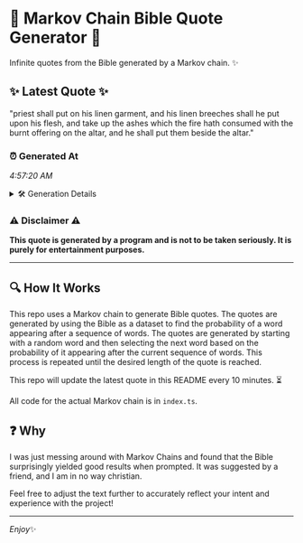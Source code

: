 # 📖 Markov Chain Bible Quote Generator 📖

Infinite quotes from the Bible generated by a Markov chain. ✨

## ✨ Latest Quote ✨
"priest shall put on his linen garment, and his linen breeches shall he put upon his flesh, and take up the ashes which the fire hath consumed with the burnt offering on the altar, and he shall put them beside the altar."

### ⏰ Generated At
*4:57:20 AM*

<details>
    <summary>🛠️ Generation Details</summary>
    <p>
        <strong>🌱 Seed:</strong> priest<br>
        <strong>🔄 Iterations:</strong> 41<br>
        <strong>📜 Context History:</strong><br>[ priest ]: shall<br>[ priest, shall ]: put<br>[ priest, shall, put ]: on<br>[ priest, shall, put, on ]: his<br>[ priest, shall, put, on, his ]: linen<br>[ priest, shall, put, on, his, linen ]: garment,<br>[ shall, put, on, his, linen, garment, ]: and<br>[ put, on, his, linen, garment,, and ]: his<br>[ on, his, linen, garment,, and, his ]: linen<br>[ his, linen, garment,, and, his, linen ]: breeches<br>[ linen, garment,, and, his, linen, breeches ]: shall<br>[ garment,, and, his, linen, breeches, shall ]: he<br>[ and, his, linen, breeches, shall, he ]: put<br>[ his, linen, breeches, shall, he, put ]: upon<br>[ linen, breeches, shall, he, put, upon ]: his<br>[ breeches, shall, he, put, upon, his ]: flesh,<br>[ shall, he, put, upon, his, flesh, ]: and<br>[ he, put, upon, his, flesh,, and ]: take<br>[ put, upon, his, flesh,, and, take ]: up<br>[ upon, his, flesh,, and, take, up ]: the<br>[ his, flesh,, and, take, up, the ]: ashes<br>[ flesh,, and, take, up, the, ashes ]: which<br>[ and, take, up, the, ashes, which ]: the<br>[ take, up, the, ashes, which, the ]: fire<br>[ up, the, ashes, which, the, fire ]: hath<br>[ the, ashes, which, the, fire, hath ]: consumed<br>[ ashes, which, the, fire, hath, consumed ]: with<br>[ which, the, fire, hath, consumed, with ]: the<br>[ the, fire, hath, consumed, with, the ]: burnt<br>[ fire, hath, consumed, with, the, burnt ]: offering<br>[ hath, consumed, with, the, burnt, offering ]: on<br>[ consumed, with, the, burnt, offering, on ]: the<br>[ with, the, burnt, offering, on, the ]: altar,<br>[ the, burnt, offering, on, the, altar, ]: and<br>[ burnt, offering, on, the, altar,, and ]: he<br>[ offering, on, the, altar,, and, he ]: shall<br>[ on, the, altar,, and, he, shall ]: put<br>[ the, altar,, and, he, shall, put ]: them<br>[ altar,, and, he, shall, put, them ]: beside<br>[ and, he, shall, put, them, beside ]: the<br>[ he, shall, put, them, beside, the ]: altar.<br>
    </p>
</details>

### ⚠️ Disclaimer ⚠️
**This quote is generated by a program and is not to be taken seriously. It is purely for entertainment purposes.**

---

## 🔍 How It Works

This repo uses a Markov chain to generate Bible quotes. The quotes are generated by using the Bible as a dataset to find the probability of a word appearing after a sequence of words. The quotes are generated by starting with a random word and then selecting the next word based on the probability of it appearing after the current sequence of words. This process is repeated until the desired length of the quote is reached.

This repo will update the latest quote in this README every 10 minutes. ⏳

All code for the actual Markov chain is in `index.ts`.

## ❓ Why

I was just messing around with Markov Chains and found that the Bible surprisingly yielded good results when prompted. 
It was suggested by a friend, and I am in no way christian.

Feel free to adjust the text further to accurately reflect your intent and experience with the project!

---

*Enjoy*✨
